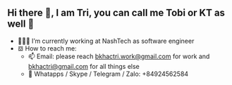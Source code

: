 ## Hi there 👋, I am Tri, you can call me Tobi or KT as well 🙏

- 🧑🏻‍💻 I’m currently working at NashTech as software engineer
- 𝌕 How to reach me:
  - 📫 Email: please reach bkhactri.work@gmail.com for work and bkhactri@gmail.com for all things else
  - 💬 Whatapps / Skype / Telegram / Zalo: +84924562584
